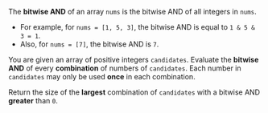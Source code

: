 The **bitwise AND** of an array `nums` is the bitwise AND of all integers in `nums`.

- For example, for `nums = [1, 5, 3]`, the bitwise AND is equal to `1 & 5 & 3 = 1`.
- Also, for `nums = [7]`, the bitwise AND is `7`.

You are given an array of positive integers `candidates`. Evaluate the **bitwise AND** of every **combination** of numbers of `candidates`. Each number in `candidates` may only be used **once** in each combination.

Return the size of the **largest** combination of `candidates` with a bitwise AND **greater** than `0`.